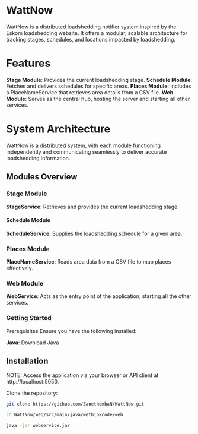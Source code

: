 
# WattNow

WattNow is a distributed loadshedding notifier system inspired by the Eskom loadshedding website. It offers a modular, scalable architecture for tracking stages, schedules, and locations impacted by loadshedding.


# Features

**Stage Module**: Provides the current loadshedding stage.
**Schedule Module**: Fetches and delivers schedules for specific areas.
**Places Module**: Includes a PlaceNameService that retrieves area details from a CSV file.
**Web Module**: Serves as the central hub, hosting the server and starting all other services.


# System Architecture
WattNow is a distributed system, with each module functioning independently and communicating seamlessly to deliver accurate loadshedding information.


## Modules Overview

### Stage Module
**StageService**: Retrieves and provides the current loadshedding stage.

#### Schedule Module
**ScheduleService**: Supplies the loadshedding schedule for a given area.

### Places Module
**PlaceNameService**: Reads area data from a CSV file to map places effectively.

### Web Module
**WebService**: Acts as the entry point of the application, starting all the other services.


### Getting Started

Prerequisites
Ensure you have the following installed:

**Java**: Download Java

## Installation

NOTE: Access the application via your browser or API client at http://localhost:5050.

Clone the repository:

```bash
git clone https://github.com/ZanethembaN/WattNow.git

cd WattNow/web/src/main/java/wethinkcode/web

java -jar webservice.jar



